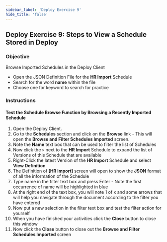 ```yaml
---
sidebar_label: 'Deploy Exercise 9'
hide_title: 'false'
---
```


## Deploy Exercise 9: Steps to View a Schedule Stored in Deploy

### Objective

Browse Imported Schedules in the Deploy Client

- Open the JSON Definition File for the **HR Import** Schedule
- Search for the word **name** within the file
- Choose one for keyword to search for practice

### Instructions

#### Test the Schedule Browse Function by Browsing a Recently Imported Schedule

1.  Open the Deploy Client.
2.	Go to the **Schedules** section and click on the **Browse** link - This will open the **Browse and Filter Schedules Imported** screen.
3.  Note the **Name** text box that can be used to filter the list of Schedules
4.	Now click the ```>``` next to the **HR Import** Schedule to expand the list of Versions of this Schedule that are available
5.	Right-Click the latest Version of the **HR Import** Schedule and select **View Definition**
6.	The Definition of **[HR Import]** screen will open to show the **JSON** format of all the information of the Schedule
7.	Type name in the filter text box and press Enter - Note the first occurrence of name will be highlighted in blue
8.  At the right end of the text box, you will note 1 of x and some arrows that will help you navigate through the document according to the filter you have entered
9.	Now put a new selection in the filter text box and test the filter action for yourself
10.	When you have finished your activities click the **Close** button to close this window
11.	Now click the **Close** button to close out the **Browse and Filter Schedules Imported** screen

<!--
<video width="320" height="240" controls>
  <source src="imgdeploy/Deploy_BrowseSchedules.mp4" type="video/mp4"></source>
Your browser does not support the video tag.
</video>
-->